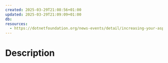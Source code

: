 ```yaml
---
created: 2025-03-29T21:08:56+01:00
updated: 2025-03-29T21:09:09+01:00
db: 
resources:
  - https://dotnetfoundation.org/news-events/detail/increasing-your-aspnet-core-app-security-with-owasp-headers
---
```

# Description
